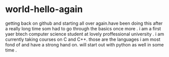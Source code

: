 # world-hello-again
getting back on github and starting all over again.have been doing this after a really long time som had to go through the basics once more . 
i am a first yaer btech computer science student at lovely proffessional university .
i am currently taking courses on C and C++.
those are the languages i am most fond of and have a strong hand on.
will start out with python as well in some time .
